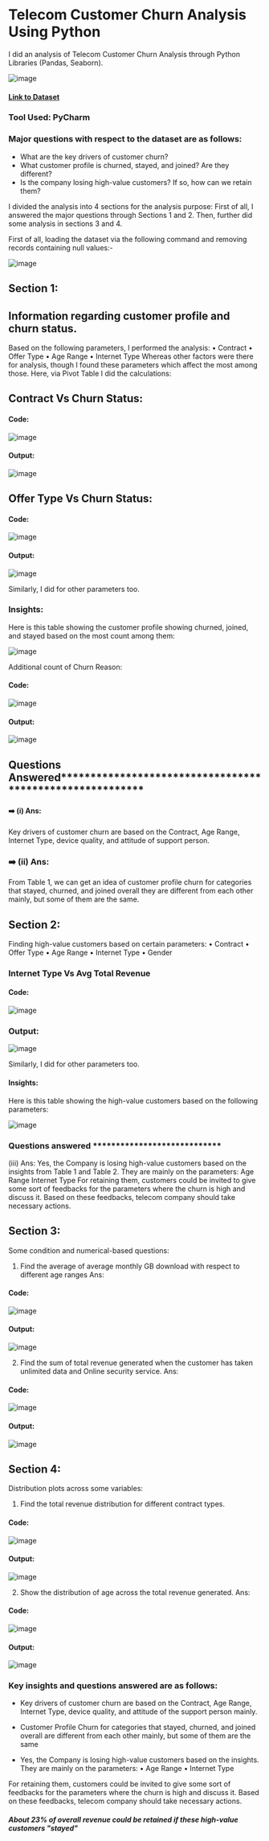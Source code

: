 # Telecom Customer Churn Analysis Using Python

I did an analysis of Telecom Customer Churn Analysis through Python Libraries (Pandas, Seaborn).

![image](https://user-images.githubusercontent.com/72240938/232255659-1e8fea4e-22fd-4a5c-96d1-61424a893520.png)


#### [Link to Dataset](https://drive.google.com/file/d/1L_0EhArWRIvEg8oZ7jfWgP-mu8MciJhk/view?usp=share_link)

### Tool Used: PyCharm

### Major questions with respect to the dataset are as follows:
* What are the key drivers of customer churn?
*  What customer profile is churned, stayed, and joined? Are they different?
*  Is the company losing high-value customers? If so, how can we retain them?


I divided the analysis into 4 sections for the analysis purpose:
First of all, I answered the major questions through Sections 1 and 2.
Then, further did some analysis in sections 3 and 4.

First of all, loading the dataset via the following command and removing records containing null values:-

![image](https://user-images.githubusercontent.com/72240938/232255017-5ead1df7-9dad-45d0-a270-56666c296ad3.png)

## Section 1:
## Information regarding customer profile and churn status.

Based on the following parameters, I performed the analysis:
• Contract
• Offer Type
• Age Range
• Internet Type
Whereas other factors were there for analysis, though I found these parameters which affect the most among those.
Here, via Pivot Table I did the calculations:

## Contract Vs Churn Status:

#### Code:
![image](https://user-images.githubusercontent.com/72240938/232255218-21e8e8af-9222-440b-a36d-8261ef7bbdae.png)

#### Output:

![image](https://user-images.githubusercontent.com/72240938/232255225-70561876-007d-4dca-bcad-48eac3715c4b.png)

## Offer Type Vs Churn Status:

#### Code:

![image](https://user-images.githubusercontent.com/72240938/232255268-718cb69c-49bc-4d9f-8514-c00acf04abce.png)

#### Output:

![image](https://user-images.githubusercontent.com/72240938/232255274-6ff75796-e552-43d0-a7a6-5cba8e2b1cfd.png)


Similarly, I did for other parameters too.

### Insights:

Here is this table showing the customer profile showing churned, joined, and stayed based on the most count among them:

![image](https://user-images.githubusercontent.com/72240938/232255321-8ae2d2da-3f29-4625-aca0-5522d985827d.png)


Additional count of Churn Reason:

#### Code:

![image](https://user-images.githubusercontent.com/72240938/232255331-ff21f918-36f8-4daa-9887-7bc3ee25e6d2.png)

#### Output:

![image](https://user-images.githubusercontent.com/72240938/232255340-a0ccaae4-b1be-4df8-ad34-1705e8e3948c.png)


## Questions Answered*********************************************************

#### ➡️ (i) Ans:
Key drivers of customer churn are based on the Contract, Age Range, Internet Type, device quality, and attitude of support person.
### ➡️ (ii) Ans:
From Table 1, we can get an idea of customer profile churn for categories that stayed, churned, and joined overall they are different from each other mainly, but some of them are the same.


## Section 2:

Finding high-value customers based on certain parameters:
• Contract
• Offer Type
• Age Range
• Internet Type
• Gender


### Internet Type Vs Avg Total Revenue

#### Code:

![image](https://user-images.githubusercontent.com/72240938/232255374-e584c7bf-c5ce-452b-a0fc-5ce3d20ce578.png)

### Output:

![image](https://user-images.githubusercontent.com/72240938/232255424-279b5cee-bfd7-4f76-b3d1-8046b3ff00db.png)


Similarly, I did for other parameters too.

#### Insights:
Here is this table showing the high-value customers based on the following parameters:

![image](https://user-images.githubusercontent.com/72240938/232255463-473a6f82-458f-4430-9612-02b7de032766.png)

### Questions answered ****************************

(iii) Ans:
Yes, the Company is losing high-value customers based on the insights from Table 1 and Table 2.
They are mainly on the parameters:
Age Range
Internet Type
For retaining them, customers could be invited to give some sort of feedbacks for the parameters where the churn is high and discuss it.
Based on these feedbacks, telecom company should take necessary actions.



## Section 3:

Some condition and numerical-based questions:
1. Find the average of average monthly GB download with respect to different age ranges
Ans:
#### Code:

![image](https://user-images.githubusercontent.com/72240938/232255537-a9d1967c-d909-4ef9-88e5-1fa262a15b29.png)


#### Output:
![image](https://user-images.githubusercontent.com/72240938/232255541-ab4b4aec-00f4-4499-9fb4-dd50169218ef.png)

2. Find the sum of total revenue generated when the customer has taken unlimited data and Online security service.
Ans:

#### Code:
![image](https://user-images.githubusercontent.com/72240938/232255557-8a90748d-f35d-45c7-ae83-a3e27458c3b6.png)


#### Output:
![image](https://user-images.githubusercontent.com/72240938/232255568-406a5e19-f373-45cd-bd77-cfe140230b68.png)


## Section 4:

Distribution plots across some variables:
1. Find the total revenue distribution for different contract types.

#### Code:

![image](https://user-images.githubusercontent.com/72240938/232255583-39240419-2232-4d0b-b747-c956a0044084.png)


#### Output:

![image](https://user-images.githubusercontent.com/72240938/232255591-c22365e3-909c-4c3b-b800-83163409df96.png)



2. Show the distribution of age across the total revenue generated.
Ans:
#### Code:

![image](https://user-images.githubusercontent.com/72240938/232255594-e6b36f27-bf52-4f49-98df-a3f3bb4f4006.png)


#### Output:

![image](https://user-images.githubusercontent.com/72240938/232255599-4926f2d1-62f5-43c5-a40f-147d7e63d416.png)



### Key insights and questions answered are as follows:

* Key drivers of customer churn are based on the Contract, Age Range, Internet Type, device quality, and attitude of the support person mainly.

* Customer Profile Churn for categories that stayed, churned, and joined overall are different from each other mainly, but some of them are the same

* Yes, the Company is losing high-value customers based on the insights.
They are mainly on the parameters: 
•  Age Range
• Internet Type  

For retaining them, customers could be invited to give some sort of feedbacks for the parameters where the churn is high and discuss it.
Based on these feedbacks, telecom company should take necessary actions.

##### About 23% of overall revenue could be retained if these high-value customers "stayed" 




























































































































































































































